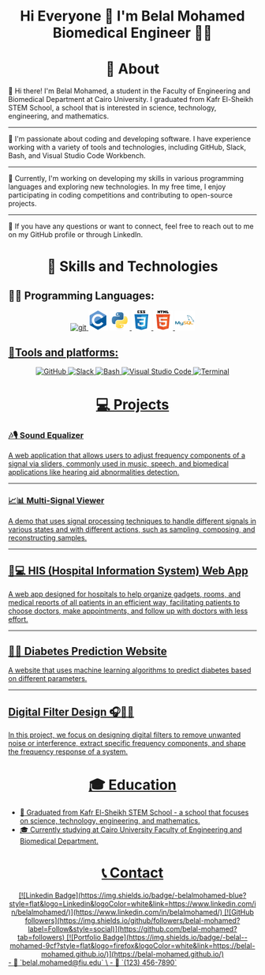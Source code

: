 <h1 align="center">Hi Everyone 👋 I'm Belal Mohamed <br> Biomedical Engineer 👨‍🔬 </h1>

<h1 align="center"> 🌠 About </h1>
👋 Hi there! I'm Belal Mohamed, a student in the Faculty of Engineering and Biomedical Department at Cairo University. I graduated from Kafr El-Sheikh STEM School, a school that is interested in science, technology, engineering, and mathematics.

---

🔭 I'm passionate about coding and developing software. I have experience working with a variety of tools and technologies, including GitHub, Slack, Bash, and Visual Studio Code Workbench.

---

🌱 Currently, I'm working on developing my skills in various programming languages and exploring new technologies. In my free time, I enjoy participating in coding competitions and contributing to open-source projects.

---
💬 If you have any questions or want to connect, feel free to reach out to me on my GitHub profile or through LinkedIn.


<h1 align="center"> 🔬 Skills and Technologies  </h1> 

## 👨‍💻 Programming Languages:
<p align="center">
 <a href="https://git-scm.com/" target="_blank" rel="noreferrer"> <img src="https://www.vectorlogo.zone/logos/git-scm/git-scm-icon.svg" alt="git" width="40" height="40"/> </a>
<img src="https://raw.githubusercontent.com/devicons/devicon/master/icons/c/c-original.svg" alt="c" width="40" height="40"/> </a> <a href="https://www.w3schools.com/cpp/" target="_blank" rel="noreferrer">
<img src="https://raw.githubusercontent.com/devicons/devicon/master/icons/python/python-original.svg" alt="python" width="40" height="40"/> </a> <a href="https://www.w3schools.com/css/" target="_blank" rel="noreferrer"> 
<img src="https://raw.githubusercontent.com/devicons/devicon/master/icons/css3/css3-original-wordmark.svg" alt="css3" width="40" height="40"/> </a> <a href="https://www.w3.org/html/" target="_blank" rel="noreferrer"> 
<img src="https://raw.githubusercontent.com/devicons/devicon/master/icons/html5/html5-original-wordmark.svg" alt="html5" width="40" height="40"/> </a> <a href="https://www.mysql.com/" target="_blank" rel="noreferrer"> 
<img src="https://raw.githubusercontent.com/devicons/devicon/master/icons/mysql/mysql-original-wordmark.svg" alt="mysql" width="40" height="40"/> </a> <a href="https://opencv.org/" target="_blank" rel="noreferrer">
  </p>
  
## 🔧Tools and platforms:

<center>
 
![GitHub](https://img.shields.io/badge/-GitHub-181717?style=flat-square&logo=github)
![Slack](https://img.shields.io/badge/-Slack-4A154B?style=flat-square&logo=slack)
![Bash](https://img.shields.io/badge/-Bash-4EAA25?style=flat-square&logo=gnu-bash&logoColor=white)
![Visual Studio Code](https://img.shields.io/badge/-Visual%20Studio%20Code-007ACC?style=flat-square&logo=visual-studio-code&logoColor=white)
![Terminal](https://img.shields.io/badge/-Terminal-4D4D4D?style=flat-square&logo=windows-terminal)

</center>

<h1 align="center"> 💻 Projects </h1> 


### 🎶🎙️ Sound Equalizer

A web application that allows users to adjust frequency components of a signal via sliders, commonly used in music, speech, and biomedical applications like hearing aid abnormalities detection.

---

### 📈📊 Multi-Signal Viewer

A demo that uses signal processing techniques to handle different signals in various states and with different actions, such as sampling, composing, and reconstructing samples.

---

## 🏥💻 HIS (Hospital Information System) Web App

A web app designed for hospitals to help organize gadgets, rooms, and medical reports of all patients in an efficient way, facilitating patients to choose doctors, make appointments, and follow up with doctors with less effort.

---

## 💉🔮 Diabetes Prediction Website

A website that uses machine learning algorithms to predict diabetes based on different parameters.

---

## Digital Filter Design 🎧📡🧬

In this project, we focus on designing digital filters to remove unwanted noise or interference, extract specific frequency components, and shape the frequency response of a system.


<h1 align="center">🎓 Education</h1> 
 

- 🏫 Graduated from Kafr El-Sheikh STEM School - a school that focuses on science, technology, engineering, and mathematics.
- 🎓 Currently studying at Cairo University Faculty of Engineering and Biomedical Department.


<h1 align="center">📞 Contact</h1>  
<center>
[![Linkedin Badge](https://img.shields.io/badge/-belalmohamed-blue?style=flat&logo=Linkedin&logoColor=white&link=https://www.linkedin.com/in/belalmohamed/)](https://www.linkedin.com/in/belalmohamed/)
[![GitHub followers](https://img.shields.io/github/followers/belal-mohamed?label=Follow&style=social)](https://github.com/belal-mohamed?tab=followers)
[![Portfolio Badge](https://img.shields.io/badge/-belal--mohamed-9cf?style=flat&logo=firefox&logoColor=white&link=https://belal-mohamed.github.io/)](https://belal-mohamed.github.io/)
 </center>
- 📧 `belal.mohamed@fiu.edu` \
- 📱 `(123) 456-7890`
